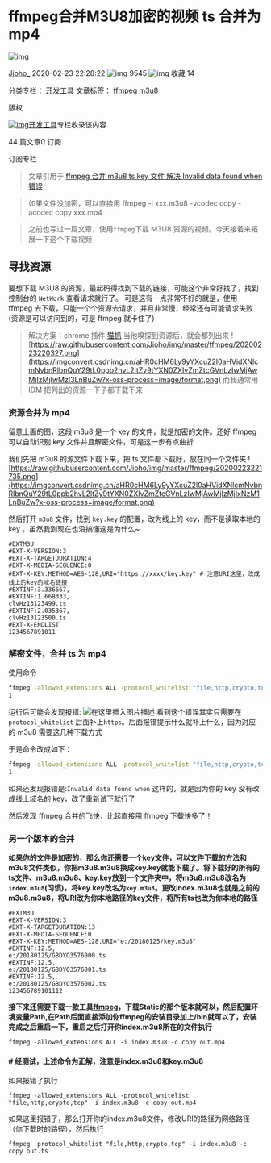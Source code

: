 # ffmpeg合并M3U8加密的视频 ts 合并为 mp4

![img](https://csdnimg.cn/release/blogv2/dist/pc/img/original.png)

[Jioho_](https://blog.csdn.net/Jioho_chen) 2020-02-23 22:28:22 ![img](https://csdnimg.cn/release/blogv2/dist/pc/img/articleReadEyes.png) 9545 ![img](https://csdnimg.cn/release/blogv2/dist/pc/img/tobarCollect.png) 收藏 14

分类专栏： [开发工具](https://blog.csdn.net/jioho_chen/category_7791360.html) 文章标签： [ffmpeg](https://www.csdn.net/tags/MtTaEg0sMzMyNDYtYmxvZwO0O0OO0O0O.html) [m3u8](https://www.csdn.net/tags/MtTaEg0sMjMwNjItYmxvZwO0O0OO0O0O.html)

版权

[![img](https://img-blog.csdnimg.cn/20201014180756922.png?x-oss-process=image/resize,m_fixed,h_64,w_64)开发工具](https://blog.csdn.net/jioho_chen/category_7791360.html)专栏收录该内容

44 篇文章0 订阅

订阅专栏

> 文章引用于 [ffmpeg 合并 m3u8 ts key 文件 解决 Invalid data found when 错误](http://www.v218.com/a139)

> 如果文件没加密，可以直接用 ffmpeg -i xxx.m3u8 -vcodec copy -acodec copy xxx.mp4

> 之前也写过一篇文章，使用`ffmpeg`下载 M3U8 资源的视频。今天接着来拓展一下这个下载视频

## 寻找资源

要想下载 M3U8 的资源，最起码得找到下载的链接，可能这个非常好找了，找到控制台的 `NetWork` 查看请求就行了。
可是这有一点非常不好的就是，使用 ffmpeg 去下载，只能一个个资源去请求，并且非常慢，经常还有可能请求失败(资源是可以访问到的，可是 ffmpeg 就卡住了)

> 解决方案：chrome 插件 [猫抓](https://chrome.google.com/webstore/detail/猫抓/jfedfbgedapdagkghmgibemcoggfppbb)
> 当他嗅探到资源后，就会都列出来
> ![https://raw.githubusercontent.com/Jioho/img/master/ffmpeg/20200223220327.png](https://imgconvert.csdnimg.cn/aHR0cHM6Ly9yYXcuZ2l0aHVidXNlcmNvbnRlbnQuY29tL0ppb2hvL2ltZy9tYXN0ZXIvZmZtcGVnLzIwMjAwMjIzMjIwMzI3LnBuZw?x-oss-process=image/format,png)
> 而我通常用 IDM 把列出的资源一下子都下载下来

### 资源合并为 mp4

留意上面的图，这段 m3u8 是一个 key 的文件，就是加密的文件。还好 ffmpeg 可以自动识别 key 文件并且解密文件，可是这一步有点曲折

我们先把 m3u8 的源文件下载下来，把 ts 文件都下载好，放在同一个文件夹
![https://raw.githubusercontent.com/Jioho/img/master/ffmpeg/20200223221735.png](https://imgconvert.csdnimg.cn/aHR0cHM6Ly9yYXcuZ2l0aHVidXNlcmNvbnRlbnQuY29tL0ppb2hvL2ltZy9tYXN0ZXIvZmZtcGVnLzIwMjAwMjIzMjIxNzM1LnBuZw?x-oss-process=image/format,png)

然后打开 `m3u8` 文件，找到 `key.key` 的配置，改为线上的 key，而不是读取本地的 key 。虽然我到现在也没搞懂这是为什么~

```m3u8
#EXTM3U
#EXT-X-VERSION:3
#EXT-X-TARGETDURATION:4
#EXT-X-MEDIA-SEQUENCE:0
#EXT-X-KEY:METHOD=AES-128,URI="https://xxxx/key.key" # 注意URI这里，改成线上的key的域名链接
#EXTINF:3.336667,
#EXTINF:1.668333,
clvHz13123499.ts
#EXTINF:2.035367,
clvHz13123500.ts
#EXT-X-ENDLIST
1234567891011
```

### 解密文件，合并 ts 为 mp4

使用命令

```sh
ffmpeg -allowed_extensions ALL -protocol_whitelist "file,http,crypto,tcp" -i index.m3u8 -c copy out.mp4
1
```

运行后可能会发现报错:
![在这里插入图片描述](https://img-blog.csdnimg.cn/20200227221035211.png?x-oss-process=image/watermark,type_ZmFuZ3poZW5naGVpdGk,shadow_10,text_aHR0cHM6Ly9ibG9nLmNzZG4ubmV0L0ppb2hvX2NoZW4=,size_16,color_FFFFFF,t_70)
看到这个错误其实只需要在 `protocol_whitelist` 后面补上`https`。后面报错提示什么就补上什么，因为对应的 m3u8 需要这几种下载方式

于是命令改成如下：

```sh
ffmpeg -allowed_extensions ALL -protocol_whitelist "file,http,crypto,tcp,https" -i index.m3u8 -c copy out.mp4
1
```

如果还发现报错是:`Invalid data found when` 这样的，就是因为你的 key 没有改成线上域名的 key，改了重新试下就行了

然后发现 ffmpeg 合并的飞快，比起直接用 ffmpeg 下载快多了！



### 另一个版本的合并

**如果你的文件是加密的，那么你还需要一个key文件，可以文件下载的方法和m3u8文件类似，你把m3u8.m3u8换成key.key就能下载了。将下载好的所有的ts文件、m3u8.m3u8、key.key放到一个文件夹中，将m3u8.m3u8改名为`index.m3u8`(习惯)，将key.key改名为`key.m3u8`。更改index.m3u8也就是之前的m3u8.m3u8，将URI改为你本地路径的key文件，将所有ts也改为你本地的路径**

```m3u8
#EXTM3U
#EXT-X-VERSION:3
#EXT-X-TARGETDURATION:13
#EXT-X-MEDIA-SEQUENCE:0
#EXT-X-KEY:METHOD=AES-128,URI="e:/20180125/key.m3u8"
#EXTINF:12.5,
e:/20180125/GBDYO3576000.ts
#EXTINF:12.5,
e:/20180125/GBDYO3576001.ts
#EXTINF:12.5,
e:/20180125/GBDYO3576002.ts
123456789101112
```

**接下来还需要下载一款工具[ffmpeg](https://ffmpeg.zeranoe.com/builds/)，下载Static的那个版本就可以，然后配置环境变量Path,在Path后面直接添加你ffmpeg的安装目录加上/bin就可以了，安装完成之后重启一下，重启之后打开你index.m3u8所在的文件执行**

```shell
ffmpeg -allowed_extensions ALL -i index.m3u8 -c copy out.mp4
```

#### # 经测试，上述命令为正解，注意是index.m3u8和key.m3u8

如果报错了执行

```shell
ffmpeg -allowed_extensions ALL -protocol_whitelist "file,http,crypto,tcp" -i index.m3u8 -c copy out.mp4
```

如果这里报错了，那么打开你的index.m3u8文件，修改URI的路径为网络路径（你下载时的路径），然后执行

```shell
ffmpeg -protocol_whitelist "file,http,crypto,tcp" -i index.m3u8 -c copy out.ts
```

